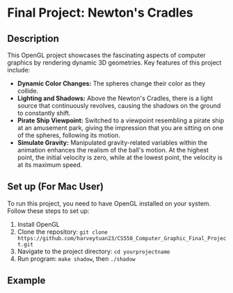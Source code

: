 # Final Project: Newton's Cradles

## Description
This OpenGL project showcases the fascinating aspects of computer graphics by rendering dynamic 3D geometries. Key features of this project include:

- **Dynamic Color Changes:** The spheres change their color as they collide.
- **Lighting and Shadows:** Above the Newton's Cradles, there is a light source that continuously revolves, causing the shadows on the ground to constantly shift.
- **Pirate Ship Viewpoint:** Switched to a viewpoint resembling a pirate ship at an amusement park, giving the impression that you are sitting on one of the spheres, following its motion.
- **Simulate Gravity:** Manipulated gravity-related variables within the animation enhances the realism of the ball's motion. At the highest point, the initial velocity is zero, while at the lowest point, the velocity is at its maximum speed.

## Set up (For Mac User)
To run this project, you need to have OpenGL installed on your system. Follow these steps to set up: 

1. Install OpenGL
2. Clone the repository: `git clone https://github.com/harveytuan23/CS550_Computer_Graphic_Final_Project.git`
3. Navigate to the project directory: `cd yourprojectname`
4. Run program: `make shadow`, then `./shadow`

## Example




